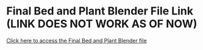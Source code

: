 # Final Bed and Plant Blender File Link (LINK DOES NOT WORK AS OF NOW)

[Click here to access the Final Bed and Plant Blender file](https://heriotwatt-my.sharepoint.com/:f:/g/personal/mm2046_hw_ac_uk/EnHJurlBt0xPhBAJWUfPuRwBU7DhpoAq7kZVIF3_-LvD0Q?e=ODsgXF)
